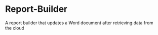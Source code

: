 # Report-Builder
A report builder that updates a Word document after retrieving data from the cloud
